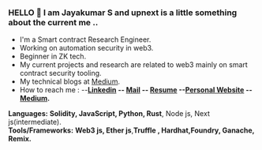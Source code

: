 ### HELLO 👋 I am Jayakumar S and upnext is a little something about the current me ..
- I'm a Smart contract Research Engineer.
- Working on automation security in web3.
- Beginner in ZK tech.
- My current projects and research are related to web3 mainly on smart contract security tooling.
- My technical blogs at [Medium](https://medium.com/@jayakumargowtham2812).
- How to reach me : --**[Linkedin](http://www.linkedin.com/in/jayakumar-sathayadhran-8b70a819b) -- [Mail](mailto:jayakumargowtham2812@gmail.com) -- [Resume](https://drive.google.com/file/d/1F9JIJw_d0g5iMqxgg3v86HzorAyNfYDE/view?usp=sharing) --[Personal Website](https://jayakumar-portfolio-block.vercel.app/) -- [Medium](https://medium.com/@jayakumargowtham2812).** 

**Languages:**  **Solidity, JavaScript, Python, Rust**, Node js, Next js(intermediate).
<br>
**Tools/Frameworks:**  **Web3 js, Ether js**,**Truffle , Hardhat,Foundry, Ganache, Remix.**
<br>




